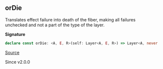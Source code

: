 ## orDie

Translates effect failure into death of the fiber, making all failures
unchecked and not a part of the type of the layer.

**Signature**

```ts
declare const orDie: <A, E, R>(self: Layer<A, E, R>) => Layer<A, never, R>
```

[Source](https://github.com/Effect-TS/effect/tree/main/packages/effect/src/Layer.ts#L525)

Since v2.0.0